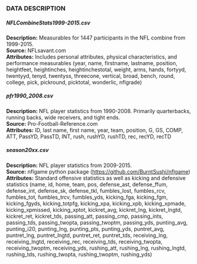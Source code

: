 ### DATA DESCRIPTION &nbsp;

##### NFLCombineStats1999-2015.csv
**Description:** Measurables for 1447 participants in the NFL combine from 1999-2015.  
**Source:** NFLsavant.com  
**Attributes:** Includes personal attributes, physical characteristics, and performance measurables (year, name, firstname, lastname, position, heightfeet, heightinches, heightinchestotal, weight, arms, hands, fortyyd, twentyyd, tenyd, twentyss, threecone, vertical, broad, bench, round, college, pick, pickround, picktotal, wonderlic, nflgrade)

##### pfr1990_2008.csv
**Description:** NFL player statistics from 1990-2008. Primarily quarterbacks, running backs, wide receivers, and tight ends.  
**Source:** Pro-Football-Reference.com  
**Attributes:** ID, last name, first name, year, team, position, G, GS, COMP, ATT, PassYD, PassTD, INT, rush, rushYD, rushTD, rec, recYD, recTD

##### season20xx.csv
**Description:** NFL player statistics from 2009-2015.  
**Source:** nflgame python package (https://github.com/BurntSushi/nflgame)  
**Attributes:** Standard offensive statistics as well as kicking and defensive statistics (name, id, home, team, pos, defense_ast, defense_ffum, defense_int, defense_sk, defense_tkl, fumbles_lost, fumbles_rcv, fumbles_tot, fumbles_trcv, fumbles_yds, kicking_fga, kicking_fgm, kicking_fgyds, kicking_totpfg, kicking_xpa, kicking_xpb, kicking_xpmade, kicking_xpmissed, kicking_xptot, kickret_avg, kickret_lng, kickret_lngtd, kickret_ret, kickret_tds, passing_att, passing_cmp, passing_ints, passing_tds, passing_twopta, passing_twoptm, passing_yds, punting_avg, punting_i20, punting_lng, punting_pts, punting_yds, puntret_avg, puntret_lng, puntret_lngtd, puntret_ret, puntret_tds, receiving_lng, receiving_lngtd, receiving_rec, receiving_tds, receiving_twopta, receiving_twoptm, receiving_yds, rushing_att, rushing_lng, rushing_lngtd, rushing_tds, rushing_twopta, rushing_twoptm, rushing_yds)

